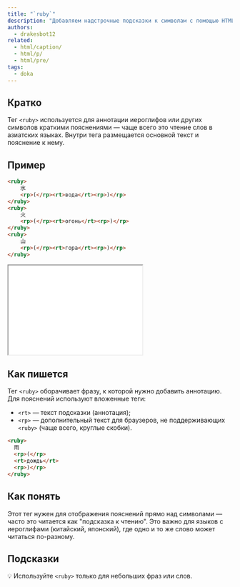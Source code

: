 ```yaml
---
title: "`ruby`"
description: "Добавляем надстрочные подсказки к символам с помощью HTML"
authors:
  - drakesbot12
related:
  - html/caption/
  - html/p/ 
  - html/pre/
tags:
  - doka
---
```


## Кратко

Тег `<ruby>` используется для аннотации иероглифов или других символов краткими пояснениями — чаще всего это чтение слов в азиатских языках. Внутри тега размещается основной текст и пояснение к нему.

## Пример


```html
<ruby>
    水
    <rp>(</rp><rt>вода</rt><rp>)</rp>
</ruby>
<ruby>
    火
    <rp>(</rp><rt>огонь</rt><rp>)</rp>
</ruby>
<ruby>
    山
    <rp>(</rp><rt>гора</rt><rp>)</rp>
</ruby>
```

<iframe title="Пример использования тега ruby" src="demos/basic/" height="200"></iframe>

## Как пишется

Тег `<ruby>` оборачивает фразу, к которой нужно добавить аннотацию. Для пояснений используют вложенные теги:

- `<rt>` — текст подсказки (аннотация);
- `<rp>` — дополнительный текст для браузеров, не поддерживающих `<ruby>` (чаще всего, круглые скобки).

```html
<ruby>
  雨
  <rp>(</rp>
  <rt>дождь</rt>
  <rp>)</rp>
</ruby>
```

## Как понять
Этот тег нужен для отображения пояснений прямо над символами — часто это читается как "подсказка к чтению". Это важно для языков с иероглифами (китайский, японский), где одно и то же слово может читаться по-разному.


## Подсказки

💡 Используйте `<ruby>` только для небольших фраз или слов.
